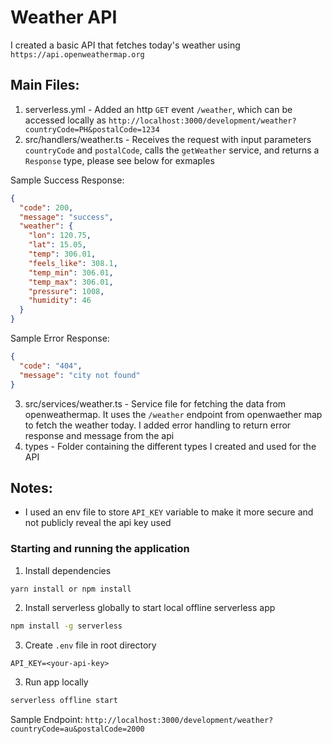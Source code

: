 # Weather API

I created a basic API that fetches today's weather using `https://api.openweathermap.org`

## Main Files:

1. serverless.yml - Added an http `GET` event `/weather`, which can be accessed locally as `http://localhost:3000/development/weather?countryCode=PH&postalCode=1234`
2. src/handlers/weather.ts - Receives the request with input parameters `countryCode` and `postalCode`, calls the `getWeather` service, and returns a `Response` type, please see below for exmaples

Sample Success Response:

```json
{
  "code": 200,
  "message": "success",
  "weather": {
    "lon": 120.75,
    "lat": 15.05,
    "temp": 306.01,
    "feels_like": 308.1,
    "temp_min": 306.01,
    "temp_max": 306.01,
    "pressure": 1008,
    "humidity": 46
  }
}
```

Sample Error Response:

```json
{
  "code": "404",
  "message": "city not found"
}
```

3. src/services/weather.ts - Service file for fetching the data from openweathermap. It uses the `/weather` endpoint from openwaether map to fetch the weather today. I added error handling to return error response and message from the api
4. types - Folder containing the different types I created and used for the API

## Notes:

- I used an env file to store `API_KEY` variable to make it more secure and not publicly reveal the api key used

### Starting and running the application

1. Install dependencies

```bash
yarn install or npm install
```

2. Install serverless globally to start local offline serverless app

```bash
npm install -g serverless
```

3. Create `.env` file in root directory

```
API_KEY=<your-api-key>
```

3. Run app locally

```bash
serverless offline start
```

Sample Endpoint: `http://localhost:3000/development/weather?countryCode=au&postalCode=2000`
